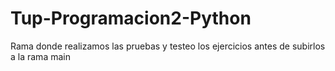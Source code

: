 # Tup-Programacion2-Python
Rama donde realizamos las pruebas y testeo los ejercicios antes de subirlos a la rama main
